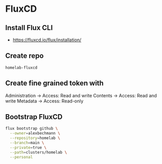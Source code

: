 # FluxCD

## Install Flux CLI

- <https://fluxcd.io/flux/installation/>

## Create repo

`homelab-fluxcd`

## Create fine grained token with

Administration -> Access: Read and write
Contents -> Access: Read and write
Metadata -> Access: Read-only

## Bootstrap FluxCD

```bash
flux bootstrap github \
  --owner=alexbechmann \
  --repository=homelab \
  --branch=main \
  --private=true \
  --path=clusters/homelab \
  --personal
```

